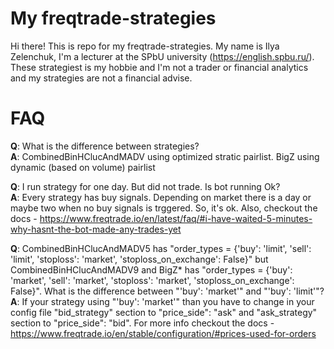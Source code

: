 # My freqtrade-strategies

Hi there!
This is repo for my freqtrade-strategies. My name is Ilya Zelenchuk, I'm a lecturer at the SPbU university (https://english.spbu.ru/). These strategiest is my hobbie and I'm not a trader or financial analytics and my strategies are not a financial advise. 

# FAQ

 **Q**: What is the difference between strategies?  
 **A**: CombinedBinHClucAndMADV using optimized stratic pairlist. BigZ using dynamic (based on volume) pairlist

 **Q**: I run strategy for one day. But did not trade. Is bot running Ok?  
 **A**: Every strategy has buy signals. Depending on market there is a day or maybe two when no buy signals is trggered. So, it's ok. Also, checkout the docs - https://www.freqtrade.io/en/latest/faq/#i-have-waited-5-minutes-why-hasnt-the-bot-made-any-trades-yet  
 
 **Q**: CombinedBinHClucAndMADV5 has "order_types = {'buy': 'limit', 'sell': 'limit', 'stoploss': 'market', 'stoploss_on_exchange': False}" but CombinedBinHClucAndMADV9 and BigZ* has "order_types = {'buy': 'market', 'sell': 'market', 'stoploss': 'market', 'stoploss_on_exchange': False}". What is the difference between "'buy': 'market'" and "'buy': 'limit'"?  
 **A**: If your strategy using "'buy': 'market'" than you have to change in your config file "bid_strategy" section to "price_side": "ask" and "ask_strategy" section to "price_side": "bid". For more info checkout the docs - https://www.freqtrade.io/en/stable/configuration/#prices-used-for-orders
 
 
